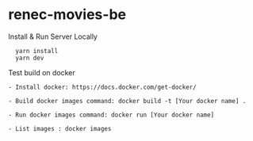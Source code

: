 # renec-movies-be

Install & Run Server Locally
```
  yarn install
  yarn dev
```

Test build on docker
```
- Install docker: https://docs.docker.com/get-docker/

- Build docker images command: docker build -t [Your docker name] .

- Run docker images command: docker run [Your docker name]

- List images : docker images
```
